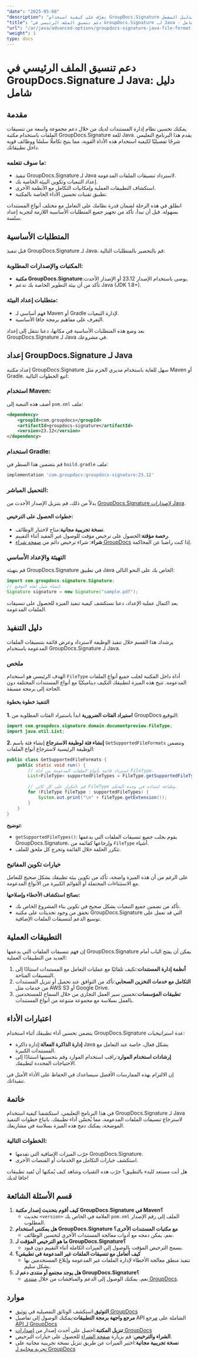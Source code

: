 ```yaml
---
"date": "2025-05-08"
"description": "تعرّف على كيفية استخدام GroupDocs.Signature لجافا لإدارة ودعم تنسيقات ملفات متنوعة بكفاءة. حسّن نظام إدارة مستنداتك باتباع هذا الدليل المفصل."
"title": "دعم تنسيق الملف الرئيسي في GroupDocs.Signature لـ Java - دليل شامل"
"url": "/ar/java/advanced-options/groupdocs-signature-java-file-format-support/"
"weight": 1
type: docs
---
```

# دعم تنسيق الملف الرئيسي في GroupDocs.Signature لـ Java: دليل شامل

## مقدمة

يمكنك تحسين نظام إدارة المستندات لديك من خلال دعم مجموعة واسعة من تنسيقات الملفات باستخدام مكتبة GroupDocs.Signature للغة Java. يقدم هذا البرنامج التعليمي شرحًا تفصيليًا لكيفية استخدام هذه الأداة القوية، مما يتيح تكاملًا سلسًا ووظائف قوية داخل تطبيقاتك.

### ما سوف تتعلمه:
- تنفيذ GroupDocs.Signature لـ Java لاسترداد تنسيقات الملفات المدعومة.
- إعداد التبعيات وتكوين البيئة الخاصة بك.
- استكشاف التطبيقات العملية وإمكانيات التكامل مع الأنظمة الأخرى.
- تطبيق تقنيات تحسين الأداء الخاصة بالمكتبة.

انطلق في هذه الرحلة لضمان قدرة نظامك على التعامل مع مختلف أنواع المستندات بسهولة. قبل أن نبدأ، تأكد من تجهيز جميع المتطلبات الأساسية اللازمة لتجربة إعداد سلسة.

## المتطلبات الأساسية

قبل تنفيذ GroupDocs.Signature لـ Java، قم بالتحضير بالمتطلبات التالية:

### المكتبات والإصدارات المطلوبة:
- **مكتبة GroupDocs.Signature**:يوصى باستخدام الإصدار 23.12 أو الإصدار الأحدث.
- تأكد من أن بيئة التطوير الخاصة بك تدعم Java (JDK 1.8+).

### متطلبات إعداد البيئة:
- فهم أساسي لـ Maven أو Gradle لإدارة التبعيات.
- التعرف على مفاهيم برمجة جافا الأساسية.

بعد وضع هذه المتطلبات الأساسية في مكانها، دعنا ننتقل إلى إعداد GroupDocs.Signature لـ Java في مشروعك.

## إعداد GroupDocs.Signature لـ Java

إعداد مكتبة GroupDocs.Signature سهل للغاية باستخدام مديري الحزم مثل Maven أو Gradle. اتبع الخطوات التالية:

### استخدام Maven:
أضف هذه التبعية إلى `pom.xml` ملف:
```xml
<dependency>
    <groupId>com.groupdocs</groupId>
    <artifactId>groupdocs-signature</artifactId>
    <version>23.12</version>
</dependency>
```
### استخدام Gradle:
قم بتضمين هذا السطر في `build.gradle` ملف:
```gradle
implementation 'com.groupdocs:groupdocs-signature:23.12'
```
### التحميل المباشر:
بدلاً من ذلك، قم بتنزيل الإصدار الأحدث من [GroupDocs.Signature لإصدارات Java](https://releases.groupdocs.com/signature/java/).

#### خطوات الحصول على الترخيص:
- **نسخة تجريبية مجانية**:متاح لاختبار الوظائف.
- **رخصة مؤقتة**:الحصول على ترخيص مؤقت للوصول غير المقيد أثناء التقييم.
- **شراء**: شراء ترخيص دائم من [صفحة شراء GroupDocs](https://purchase.groupdocs.com/buy) إذا كنت راضيا عن المحاكمة.

### التهيئة والإعداد الأساسي
قم بتهيئة GroupDocs.Signature في تطبيق Java الخاص بك على النحو التالي:
```java
import com.groupdocs.signature.Signature;
// إنشاء مثيل لفئة التوقيع.
Signature signature = new Signature("sample.pdf");
```
بعد اكتمال عملية الإعداد، دعنا نستكشف كيفية تنفيذ الميزة للحصول على تنسيقات الملفات المدعومة.

## دليل التنفيذ

يرشدك هذا القسم خلال تنفيذ الوظيفة لاسترداد وعرض قائمة بتنسيقات الملفات المدعومة باستخدام GroupDocs.Signature لـ Java.

### ملخص
الهدف الرئيسي هو استخدام `FileType` أداة داخل المكتبة لجلب جميع أنواع الملفات المدعومة. تتيح هذه الميزة لتطبيقك التكيف ديناميكيًا مع أنواع المستندات المختلفة دون الحاجة إلى برمجة مسبقة.

#### التنفيذ خطوة بخطوة
**1. استيراد الفئات الضرورية**
ابدأ باستيراد الفئات المطلوبة من GroupDocs.التوقيع:
```java
import com.groupdocs.signature.domain.documentpreview.FileType;
import java.util.List;
```
**2. إنشاء فئة لوظيفة الاسترجاع**
إنشاء فئة باسم `GetSupportedFileFormats` وتتضمن الوظيفة الرئيسية لاسترجاع أنواع الملفات:
```java
public class GetSupportedFileFormats {
    public static void run() {
        // استرداد قائمة بأنواع الملفات المدعومة من أداة FileType.
        List<FileType> supportedFileTypes = FileType.getSupportedFileTypes();

        // قم بالتكرار على كل كائن FileType وطباعة امتداده في وحدة التحكم.
        for (FileType fileType : supportedFileTypes) {
            System.out.print("\n" + fileType.getExtension());
        }
    }
}
```
**توضيح:**
- `getSupportedFileTypes()`: يقوم بجلب جميع تنسيقات الملفات التي يدعمها GroupDocs.Signature، وإرجاعها كقائمة من `FileType` أشياء.
- تتكرر الحلقة خلال القائمة وتخرج كل ملحق للملف.

### خيارات تكوين المفاتيح
على الرغم من أن هذه الميزة واضحة، تأكد من تكوين بيئة تطبيقك بشكل صحيح للتعامل مع الاستثناءات المحتملة أو القوائم الكبيرة من الأنواع المدعومة.

**نصائح استكشاف الأخطاء وإصلاحها:**
- تأكد من تضمين جميع التبعيات بشكل صحيح في تكوين بناء المشروع الخاص بك.
- تحقق من وجود تحديثات على مكتبة GroupDocs.Signature التي قد تعمل على توسيع الدعم لتنسيقات الملفات الإضافية.

## التطبيقات العملية

إن فهم تنسيقات الملفات التي يدعمها GroupDocs.Signature يمكن أن يفتح الباب أمام العديد من التطبيقات العملية:
1. **أنظمة إدارة المستندات**:تكيف تلقائيًا مع عمليات التعامل مع المستندات استنادًا إلى التنسيقات المتاحة.
2. **التكامل مع خدمات التخزين السحابي**:تأكد من التوافق عند تحميل أو تنزيل المستندات من خدمات مثل AWS S3 أو Google Drive.
3. **تطبيقات المؤسسات**:تحسين سير العمل التجاري من خلال السماح للمستخدمين بالعمل بسلاسة مع مجموعة متنوعة من أنواع المستندات.

## اعتبارات الأداء
يتضمن تحسين أداء تطبيقك أثناء استخدام GroupDocs.Signature عدة استراتيجيات:
- **إدارة الذاكرة الفعالة**:إدارة ذاكرة Java بشكل فعال، خاصة عند التعامل مع المستندات الكبيرة.
- **إرشادات استخدام الموارد**:راقب استخدام الموارد وقم بتحسينها استنادًا إلى الاحتياجات المحددة لتطبيقك.

إن الالتزام بهذه الممارسات الأفضل سيساعدك في الحفاظ على الأداء الأمثل في تنفيذاتك.

## خاتمة
في هذا البرنامج التعليمي، استكشفنا كيفية استخدام GroupDocs.Signature لـ Java لاسترجاع تنسيقات الملفات المدعومة، مما يُحسّن أداء تطبيقك. باتباع خطوات التنفيذ الموضحة، يمكنك دمج هذه الميزة بسلاسة في مشاريعك.

### الخطوات التالية:
- جرّب الميزات الإضافية التي تقدمها GroupDocs.Signature.
- استكشف خيارات التكامل مع الخدمات أو المنصات الأخرى.

هل أنت مستعد للبدء بالتطبيق؟ جرّب هذه التقنيات وشاهد كيف يُمكنها أن تُفيد تطبيقات جافا لديك!

## قسم الأسئلة الشائعة
1. **كيف أقوم بتحديث إصدار مكتبة GroupDocs.Signature في Maven؟**
   - تحديث `<version>` العلامة في الخاص بك `pom.xml` الملف إلى رقم الإصدار المطلوب.
2. **هل يمكنني استخدام GroupDocs.Signature مع مكتبات المستندات الأخرى؟**
   - نعم، يمكن دمجه مع أدوات معالجة المستندات الأخرى لتحسين الوظائف.
3. **ما هو الترخيص المؤقت لـ GroupDocs.Signature؟**
   - يسمح الترخيص المؤقت بالوصول إلى الميزات الكاملة أثناء التقييم دون قيود.
4. **كيف أتعامل مع تنسيقات الملفات غير المدعومة في تطبيقي؟**
   - تنفيذ منطق معالجة الأخطاء لإدارة الملفات غير المدعومة وإبلاغ المستخدمين بها بشكل سليم.
5. **هل يوجد مجتمع أو منتدى دعم لـ GroupDocs.Signature؟**
   - نعم، يمكنك الوصول إلى الدعم والمناقشات من خلال [منتدى GroupDocs](https://forum.groupdocs.com/c/signature/).

## موارد
- **التوثيق**:استكشف الوثائق التفصيلية في [توثيق GroupDocs](https://docs.groupdocs.com/signature/java/)
- **مرجع واجهة برمجة التطبيقات**:يمكنك الوصول إلى تفاصيل API الشاملة على [مرجع API لـ GroupDocs](https://reference.groupdocs.com/signature/java/)
- **تنزيل المكتبة**:احصل على أحدث إصدار من [إصدارات GroupDocs](https://releases.groupdocs.com/signature/java/)
- **الشراء والترخيص**: قم بزيارة [صفحة الشراء](https://purchase.groupdocs.com/buy) للحصول على خيارات الترخيص.
- **نسخة تجريبية مجانية**:اختبر الميزات عن طريق تنزيل نسخة تجريبية مجانية على [تجربة مجانية لـ GroupDocs](https://release)